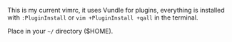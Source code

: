 This is my current vimrc, it uses Vundle for plugins, everything is installed with `:PluginInstall` or `vim +PluginInstall +qall` in the terminal. 

Place in your `~/` directory ($HOME).
